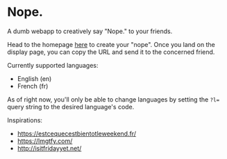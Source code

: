 # Nope.

A dumb webapp to creatively say "Nope." to your friends.

Head to the homepage [here](https://www.nope.live) to create your "nope". Once you land on the display page,
you can copy the URL and send it to the concerned friend.

Currently supported languages:
- English (en)
- French (fr)

As of right now, you'll only be able to change languages by setting the `?l=` query string to the desired language's code.

Inspirations:
- https://estcequecestbientotleweekend.fr/
- https://lmgtfy.com/
- http://isitfridayyet.net/

